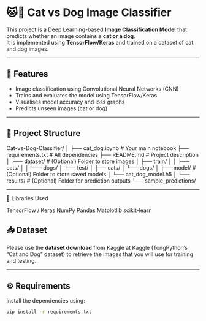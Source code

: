 # 🐱🐶 Cat vs Dog Image Classifier

This project is a Deep Learning-based **Image Classification Model** that predicts whether an image contains a **cat or a dog**.  
It is implemented using **TensorFlow/Keras** and trained on a dataset of cat and dog images.

---

## 🚀 Features
- Image classification using Convolutional Neural Networks (CNN)
- Trains and evaluates the model using TensorFlow/Keras
- Visualises model accuracy and loss graphs
- Predicts unseen images (cat or dog)

---

## 📂 Project Structure
Cat-vs-Dog-Classifier/
│
├── cat_dog.ipynb                # Your main notebook
├── requirements.txt             # All dependencies
├── README.md                    # Project description
│
├── dataset/                     # (Optional) Folder to store images
│   ├── train/
│   │   ├── cats/
│   │   └── dogs/
│   └── test/
│       ├── cats/
│       └── dogs/
│
├── model/                       # (Optional) Folder to store saved models
│   └── cat_dog_model.h5
│
└── results/                     # (Optional) Folder for prediction outputs
    └── sample_predictions/

---

🧠 Libraries Used

TensorFlow / Keras
NumPy
Pandas
Matplotlib
scikit-learn

## 📥 Dataset
Please use the **dataset download** from Kaggle at  Kaggle (TongPython’s “Cat and Dog” dataset)  to retrieve the images that you will use for training and testing.

---

## ⚙️ Requirements
Install the dependencies using:
```bash
pip install -r requirements.txt
